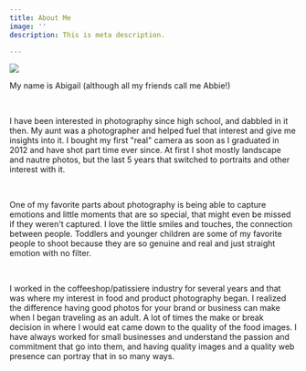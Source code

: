 ```yaml
---
title: About Me
image: ''
description: This is meta description.

---
```

![](/images/img_9453.jpg)

My name is Abigail (although all my friends call me Abbie!)  

<br>

I have been interested in photography since high school, and dabbled in it then.  My aunt was a photographer and helped fuel that interest and give me insights into it.  I bought my first "real" camera as soon as I graduated in 2012 and have shot part time ever since.  At first I shot mostly landscape and nautre photos, but the last 5 years that switched to portraits and other interest with it.  

<br>

One of my favorite parts about photography is being able to capture emotions and little moments that are so special, that might even be missed if they weren't captured.  I love the little smiles and touches, the connection between people.  Toddlers and younger children are some of my favorite people to shoot because they are so genuine and real and just straight emotion with no filter. 

<br>

I worked in the coffeeshop/patissiere industry for several years and that was where my interest in food and product photography began.  I realized the difference having good photos for your brand or business can make when I began traveling as an adult.  A lot of times the make or break decision in where I would eat came down to the quality of the food images. I have always worked for small businesses and understand the passion and commitment that go into them, and having quality images and a  quality web presence can portray that in so many ways.